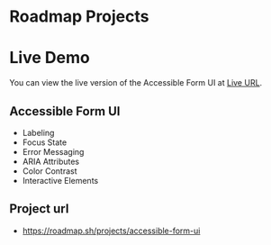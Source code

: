# Roadmap Projects
# Live Demo

You can view the live version of the Accessible Form UI at [Live URL](https://alikb14.github.io/Roadmap-projects/Roadmap%20projects/Frontend%20projects/07%20-%20Accessible%20Form%20UI/).

## Accessible Form UI
- Labeling
- Focus State
- Error Messaging
- ARIA Attributes
- Color Contrast
- Interactive Elements
## Project url
- https://roadmap.sh/projects/accessible-form-ui
